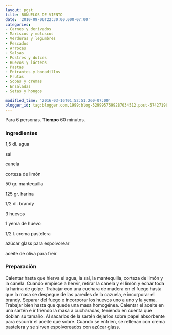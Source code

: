 ```yaml
---
layout: post
title: BUÑUELOS DE VIENTO
date: '2010-09-06T22:30:00.000-07:00'
categories:
- Carnes y derivados
- Mariscos y moluscos
- Verduras y legumbres
- Pescados
- Arroces
- Salsas
- Postres y dulces
- Huevos y lácteos
- Pastas
- Entrantes y bocadillos
- Frutas
- Sopas y cremas
- Ensaladas
- Setas y hongos
 
modified_time: '2016-03-16T01:52:51.260-07:00'
blogger_id: tag:blogger.com,1999:blog-5299957599287034512.post-5742719672215151774
---
```


Para 6 personas.
<b>Tiempo</b> 60 minutos.

<h3>Ingredientes</h3>

1,5 dl. agua

sal

canela

corteza de limón

50 gr. mantequilla

125 gr. harina

1/2 dl. brandy

3 huevos

1 yema de huevo

1/2 l. crema pastelera

azúcar glass para espolvorear

aceite de oliva para freir

<h3>Preparación</h3>

Calentar hasta que hierva el agua, la sal, la mantequilla, corteza de limón y la canela. Cuando empiece a hervir, retirar la canela y el limón y echar toda la harina de golpe. Trabajar con una cuchara de madera en el fuego hasta que la masa se despegue de las paredes de la cazuela, e incorporar el brandy. Separar del fuego e incorporar los huevos uno a uno y la yema. Trabajar bien hasta que quede una masa homogénea. Calentar el aceite en una sartén e ir friendo la masa a cucharadas, teniendo en cuenta que doblan su tamaño. Al sacarlos de la sartén dejarlos sobre papel absorbente para escurrir el aceite que sobre. Cuando se enfríen, se rellenan con crema pastelera y se sirven espolvoreados con azúcar glass.

